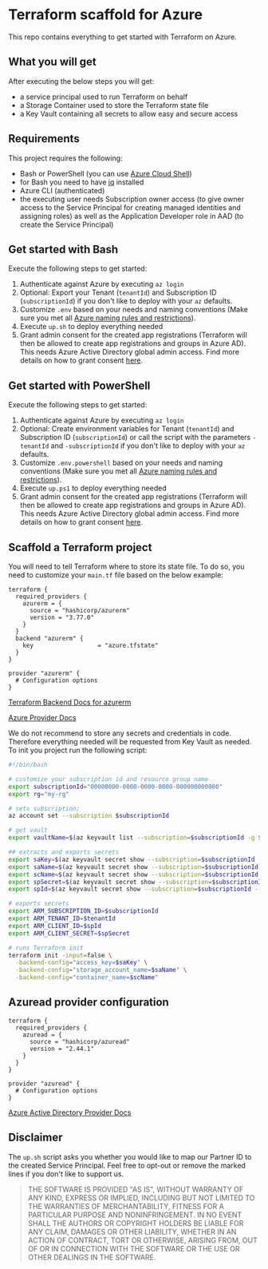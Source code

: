 # Terraform scaffold for Azure

This repo contains everything to get started with Terraform on Azure.

## What you will get

After executing the below steps you will get:

- a service principal used to run Terraform on behalf
- a Storage Container used to store the Terraform state file
- a Key Vault containing all secrets to allow easy and secure access

## Requirements

This project requires the following:

- Bash or PowerShell (you can use [Azure Cloud Shell](http://shell.azure.com/))
- for Bash you need to have [jq](https://stedolan.github.io/jq/) installed
- Azure CLI (authenticated)
- the executing user needs Subscription owner access (to give owner access to the Service Principal for creating managed identities and assigning roles) as well as the Application Developer role in AAD (to create the Service Principal)

## Get started with Bash

Execute the following steps to get started:

1. Authenticate against Azure by executing `az login`
2. Optional: Export your Tenant (`tenantId`) and Subscription ID (`subscriptionId`) if you don't like to deploy with your `az` defaults.
3. Customize `.env` based on your needs and naming conventions (Make sure you met all [Azure naming rules and restrictions](https://docs.microsoft.com/azure/azure-resource-manager/management/resource-name-rules)).
4. Execute `up.sh` to deploy everything needed
5. Grant admin consent for the created app registrations (Terraform will then be allowed to create app registrations and groups in Azure AD). This needs Azure Active Directory global admin access. Find more details on how to grant consent [here](https://docs.microsoft.com/en-us/azure/active-directory/manage-apps/grant-admin-consent).

## Get started with PowerShell

Execute the following steps to get started:

1. Authenticate against Azure by executing `az login`
2. Optional: Create environment variables for Tenant (`tenantId`) and Subscription ID (`subscriptionId`) or call the script with the parameters `-tenantId` and `-subscriptionId` if you don't like to deploy with your `az` defaults.
3. Customize `.env.powershell` based on your needs and naming conventions (Make sure you met all [Azure naming rules and restrictions](https://docs.microsoft.com/azure/azure-resource-manager/management/resource-name-rules)).
4. Execute `up.ps1` to deploy everything needed
5. Grant admin consent for the created app registrations (Terraform will then be allowed to create app registrations and groups in Azure AD). This needs Azure Active Directory global admin access. Find more details on how to grant consent [here](https://docs.microsoft.com/en-us/azure/active-directory/manage-apps/grant-admin-consent).

## Scaffold a Terraform project

You will need to tell Terraform where to store its state file. To do so, you need to customize your `main.tf` file based on the below example:

```
terraform {
  required_providers {
    azurerm = {
      source = "hashicorp/azurerm"
      version = "3.77.0"
    }
  }
  backend "azurerm" {
    key                  = "azure.tfstate"
  }
}

provider "azurerm" {
  # Configuration options
}
```

[Terraform Backend Docs for azurerm](https://developer.hashicorp.com/terraform/language/settings/backends/azurerm)

[Azure Provider Docs](https://registry.terraform.io/providers/hashicorp/azurerm/latest/docs)

We do not recommend to store any secrets and credentials in code. Therefore everything needed will be requested from Key Vault as needed. To init you project run the following script:

```Bash
#!/bin/bash

# customize your subscription id and resource group name
export subscriptionId="00000000-0000-0000-0000-000000000000"
export rg="my-rg"

# sets subscription;
az account set --subscription $subscriptionId

# get vault
export vaultName=$(az keyvault list --subscription=$subscriptionId -g $rg --query '[0].{name:name}' -o tsv)

## extracts and exports secrets
export saKey=$(az keyvault secret show --subscription=$subscriptionId --vault-name="$vaultName" --name sa-key --query value -o tsv)
export saName=$(az keyvault secret show --subscription=$subscriptionId --vault-name="$vaultName" --name sa-name --query value -o tsv)
export scName=$(az keyvault secret show --subscription=$subscriptionId --vault-name="$vaultName" --name sc-name --query value -o tsv)
export spSecret=$(az keyvault secret show --subscription=$subscriptionId --vault-name="$vaultName" --name sp-secret --query value -o tsv)
export spId=$(az keyvault secret show --subscription=$subscriptionId --vault-name="$vaultName" --name sp-id --query value -o tsv)

# exports secrets
export ARM_SUBSCRIPTION_ID=$subscriptionId
export ARM_TENANT_ID=$tenantId
export ARM_CLIENT_ID=$spId
export ARM_CLIENT_SECRET=$spSecret

# runs Terraform init
terraform init -input=false \
  -backend-config="access_key=$saKey" \
  -backend-config="storage_account_name=$saName" \
  -backend-config="container_name=$scName"
```

## Azuread provider configuration

```
terraform {
  required_providers {
    azuread = {
      source = "hashicorp/azuread"
      version = "2.44.1"
    }
  }
}

provider "azuread" {
  # Configuration options
}
```

[Azure Active Directory Provider Docs](https://registry.terraform.io/providers/hashicorp/azuread/latest/docs)

## Disclaimer

The `up.sh` script asks you whether you would like to map our Partner ID to the created Service Principal. Feel free to opt-out or remove the marked lines if you don't like to support us.

> THE SOFTWARE IS PROVIDED "AS IS", WITHOUT WARRANTY OF ANY KIND, EXPRESS OR IMPLIED, INCLUDING BUT NOT LIMITED TO THE WARRANTIES OF MERCHANTABILITY, FITNESS FOR A PARTICULAR PURPOSE AND NONINFRINGEMENT. IN NO EVENT SHALL THE AUTHORS OR COPYRIGHT HOLDERS BE LIABLE FOR ANY CLAIM, DAMAGES OR OTHER LIABILITY, WHETHER IN AN ACTION OF CONTRACT, TORT OR OTHERWISE, ARISING FROM, OUT OF OR IN CONNECTION WITH THE SOFTWARE OR THE USE OR OTHER DEALINGS IN THE SOFTWARE.
